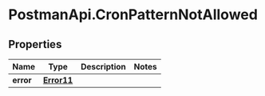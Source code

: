 # PostmanApi.CronPatternNotAllowed

## Properties

Name | Type | Description | Notes
------------ | ------------- | ------------- | -------------
**error** | [**Error11**](Error11.md) |  | 


